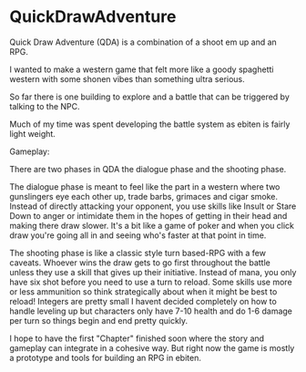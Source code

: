 # QuickDrawAdventure
Quick Draw Adventure (QDA) is a combination of a shoot em up and an RPG. 

I wanted to make a western game that felt more like a goody spaghetti western with some shonen vibes than something ultra serious. 

So far there is one building to explore and a battle that can be triggered by talking to the NPC. 

Much of my time was spent developing the battle system as ebiten is fairly light weight. 

Gameplay:

There are two phases in QDA the dialogue phase and the shooting phase. 

The dialogue phase is meant to feel like the part in a western where two gunslingers eye each other up, trade barbs, grimaces and cigar smoke. 
Instead of directly attacking your opponent, you use skills like Insult or Stare Down to anger or intimidate them in the hopes of getting in their head and 
making there draw slower. It's a bit like a game of poker and when you click draw you're going all in and seeing who's faster at that point in time.

The shooting phase is like a classic style turn based-RPG with a few caveats. Whoever wins the draw gets to go first throughout the battle unless they use a skill that gives up their initiative.
Instead of mana, you only have six shot before you need to use a turn to reload. Some skills use more or less ammunition so think strategically about when it might be best to reload! Integers are pretty small 
I havent decided completely on how to handle leveling up but characters only have 7-10 health and do 1-6 damage per turn so things begin and end pretty quickly. 

I hope to have the first "Chapter" finished soon where the story and gameplay can integrate in a cohesive way. But right now the game is mostly a prototype and tools for building an RPG in ebiten. 
